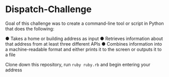 # Dispatch-Challenge

Goal of this challenge was to create a command-line tool or script in Python that does the following:

● Takes a home or building address as input
● Retrieves information about that address from at least three different APIs
● Combines information into a machine-readable format and either prints it to the screen or
outputs it to a file

Clone down this repository, run ```ruby ruby.rb``` and begin entering your address
